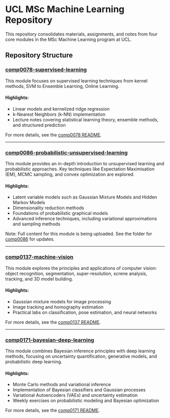 # UCL MSc Machine Learning Repository 

This repository consolidates materials, assignments, and notes from four core modules in the MSc Machine Learning program at UCL. 

## Repository Structure

### [comp0078-supervised-learning](https://www.ucl.ac.uk/module-catalogue/modules/supervised-learning-COMP0078)
This module focuses on supervised learning techniques from kernel methods, SVM to Ensemble Learning, Online Learning.

#### Highlights:
- Linear models and kernelized ridge regression
- k-Nearest Neighbors (k-NN) implementation
- Lecture notes covering statistical learning theory, ensemble methods, and structured prediction

For more details, see the [comp0078 README](https://github.com/Melodiepo/ucl-machine-learning-msc/blob/main/comp0078-supervised-learning/README.md).

---

### [comp0086-probabilistic-unsupervised-learning](https://www.gatsby.ucl.ac.uk/teaching/courses/ml1/)
This module provides an in-depth introduction to unsupervised learning and probabilistic approaches. Key techniques like Expectation Maximisation (EM), MCMC sampling, and convex optimization are explored.

#### Highlights:
- Latent variable models such as Gaussian Mixture Models and Hidden Markov Models
- Dimensionality reduction methods
- Foundations of probabilistic graphical models
- Advanced inference techniques, including variational approximations and sampling methods

Note: Full content for this module is being uploaded. See the folder for [comp0086](https://github.com/Melodiepo/ucl-machine-learning-msc/tree/main/comp0086-probabilistic-unsupervised-learning) for updates.

---

### [comp0137-machine-vision](https://www.ucl.ac.uk/module-catalogue/modules/machine-vision-COMP0137)
This module explores the principles and applications of computer vision: object recognition, segmentation, super-resolution, screne analysis, tracking, and 3D model building. 

#### Highlights:
- Gaussian mixture models for image processing
- Image tracking and homography estimation
- Practical labs on classification, pose estimation, and neural networks


For more details, see the [comp0137 README](https://github.com/Melodiepo/ucl-machine-learning-msc/blob/main/comp0137-machine-vision/README.md).

---

### [comp0171-bayesian-deep-learning](https://www.ucl.ac.uk/module-catalogue/modules/bayesian-deep-learning-COMP0171)
This module combines Bayesian inference principles with deep learning methods, focusing on uncertainty quantification, generative models, and probabilistic deep learning.

#### Highlights:
- Monte Carlo methods and variational inference
- Implementation of Bayesian classifiers and Gaussian processes
- Variational Autoencoders (VAEs) and uncertainty estimation
- Weekly exercises on probabilistic modeling and Bayesian optimization

For more details, see the [comp0171 README](https://github.com/Melodiepo/ucl-machine-learning-msc/blob/main/comp0171-bayesian-deep-learning/README.md).
